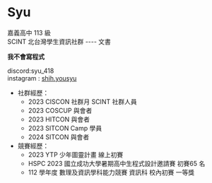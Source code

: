 # Syu  
嘉義高中 113 級  
SCINT 北台灣學生資訊社群 ---- 文書  
  
**我不會寫程式**  
  
discord:syu_418  
instagram : [shih.yousyu](https://www.instagram.com/shih.yousyu/)  
* 社群經歷：
	* 2023 CISCON 社群月 SCINT 社群人員
	* 2023 COSCUP 與會者
	* 2023 HITCON 與會者
	* 2023 SITCON Camp 學員
	* 2024 SITCON 與會者
* 競賽經歷：
	* 2023 YTP 少年圖靈計畫 線上初賽
	* HSPC 2023 國立成功大學暑期高中生程式設計邀請賽 初賽65 名
	* 112 學年度 數理及資訊學科能力競賽 資訊科 校內初賽 一等獎

